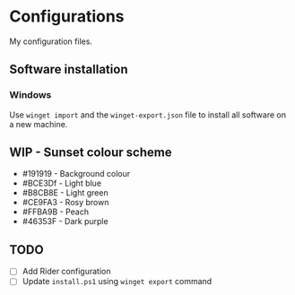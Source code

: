 # Configurations

My configuration files.

## Software installation

### Windows

Use `winget import` and the `winget-export.json` file to install
all software on a new machine.

## WIP - Sunset colour scheme

- #191919 - Background colour
- #BCE3Df - Light blue
- #B8CB8E - Light green
- #CE9FA3 - Rosy brown
- #FFBA9B - Peach
- #46353F - Dark purple

## TODO

- [ ] Add Rider configuration
- [ ] Update `install.ps1` using `winget export` command
